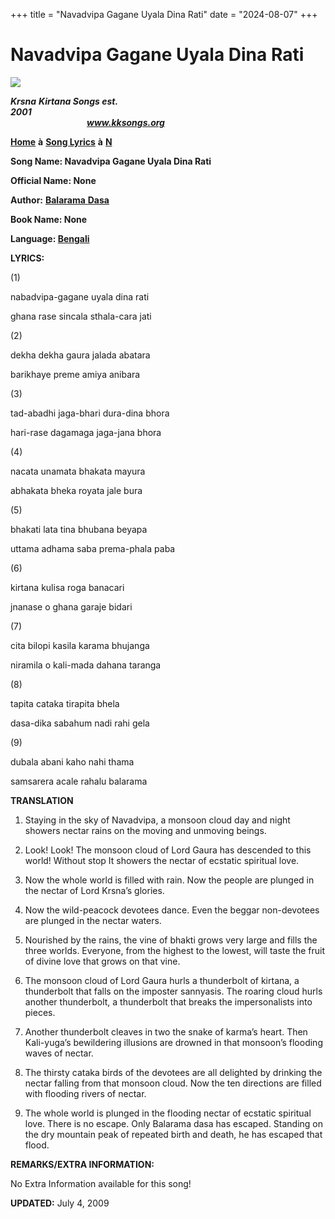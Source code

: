 +++
title = "Navadvipa Gagane Uyala Dina Rati"
date = "2024-08-07"
+++

# Navadvipa Gagane Uyala Dina Rati
**[![](http://kksongs.org/image_files/image002.jpg)](http://kksongs.org/)**

**_Krsna_** **_Kirtana Songs est. 2001_**                                                                                                                                                      **_www.kksongs.org_**

**[Home](http://kksongs.org/)** **à** **[Song Lyrics](http://kksongs.org/lyrics.html)** **à** **[N](http://kksongs.org/songs/song_n.html)**

**Song Name: Navadvipa Gagane Uyala Dina Rati**

**Official Name: None**

**Author:** [**Balarama** **Dasa**](http://kksongs.org/authors/list/balarama.html)

**Book Name: None**

**Language: [Bengali](http://kksongs.org/language/list/bengali.html)**

**LYRICS:**

(1)

nabadvipa-gagane uyala dina rati

ghana rase sincala sthala-cara jati

(2)

dekha dekha gaura jalada abatara

barikhaye preme amiya anibara

(3)

tad-abadhi jaga-bhari dura-dina bhora

hari-rase dagamaga jaga-jana bhora

(4)

nacata unamata bhakata mayura

abhakata bheka royata jale bura

(5)

bhakati lata tina bhubana beyapa

uttama adhama saba prema-phala paba

(6)

kirtana kulisa roga banacari

jnanase o ghana garaje bidari

(7)

cita bilopi kasila karama bhujanga

niramila o kali-mada dahana taranga

(8)

tapita cataka tirapita bhela

dasa-dika sabahum nadi rahi gela

(9)

dubala abani kaho nahi thama

samsarera acale rahalu balarama

**TRANSLATION**

1) Staying in the sky of Navadvipa, a monsoon cloud day and night showers nectar rains on the moving and unmoving beings.

2) Look! Look! The monsoon cloud of Lord Gaura has descended to this world! Without stop It showers the nectar of ecstatic spiritual love.

3) Now the whole world is filled with rain. Now the people are plunged in the nectar of Lord Krsna’s glories.

4) Now the wild-peacock devotees dance. Even the beggar non-devotees are plunged in the nectar waters.

5) Nourished by the rains, the vine of bhakti grows very large and fills the three worlds. Everyone, from the highest to the lowest, will taste the fruit of divine love that grows on that vine.

6) The monsoon cloud of Lord Gaura hurls a thunderbolt of kirtana, a thunderbolt that falls on the imposter sannyasis. The roaring cloud hurls another thunderbolt, a thunderbolt that breaks the impersonalists into pieces.

7) Another thunderbolt cleaves in two the snake of karma’s heart. Then Kali-yuga’s bewildering illusions are drowned in that monsoon’s flooding waves of nectar.

8) The thirsty cataka birds of the devotees are all delighted by drinking the nectar falling from that monsoon cloud. Now the ten directions are filled with flooding rivers of nectar.

9) The whole world is plunged in the flooding nectar of ecstatic spiritual love. There is no escape. Only Balarama dasa has escaped. Standing on the dry mountain peak of repeated birth and death, he has escaped that flood.

**REMARKS/EXTRA INFORMATION:**

No Extra Information available for this song!

**UPDATED:** July 4, 2009